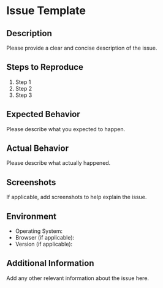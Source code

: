 # Issue Template

## Description
Please provide a clear and concise description of the issue.

## Steps to Reproduce
1. Step 1
2. Step 2
3. Step 3

## Expected Behavior
Please describe what you expected to happen.

## Actual Behavior
Please describe what actually happened.

## Screenshots
If applicable, add screenshots to help explain the issue.

## Environment
- Operating System:
- Browser (if applicable):
- Version (if applicable):

## Additional Information
Add any other relevant information about the issue here.
